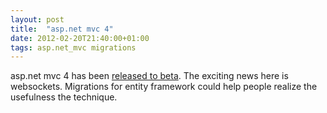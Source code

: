 ```yaml
---
layout: post
title:  "asp.net mvc 4"
date: 2012-02-20T21:40:00+01:00
tags: asp.net_mvc migrations
---
```


asp.net mvc 4 has been <a href="http://weblogs.asp.net/scottgu/archive/2012/02/19/asp-net-mvc-4-beta.aspx">released to beta</a>. The exciting news here is websockets. Migrations for entity framework could help people realize the usefulness the technique.
<div style="clear: both;"></div>